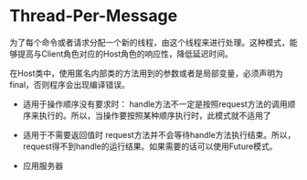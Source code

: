 # Thread-Per-Message 
为了每个命令或者请求分配一个新的线程，由这个线程来进行处理。这种模式，能够提高与Client角色对应的Host角色的响应性，降低延迟时间。

在Host类中，使用匿名内部类的方法用到的参数或者是局部变量，必须声明为final，否则程序会出现编译错误。


+ 适用于操作顺序没有要求时：
handle方法不一定是按照request方法的调用顺序来执行的。所以，当操作要按照某种顺序执行时，此模式就不适用了

+ 适用于不需要返回值时
request方法并不会等待handle方法执行结束。所以，request得不到handle的运行结果。如果需要的话可以使用Future模式。

+ 应用服务器
